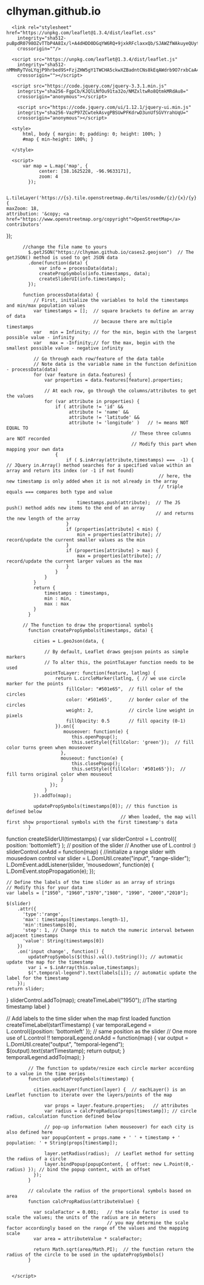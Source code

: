 # clhyman.github.io
<html lang="en">
  <head>
      <meta charset="utf-8">
      <title>Lab 4</title>

      <link rel="stylesheet" href="https://unpkg.com/leaflet@1.3.4/dist/leaflet.css"
        integrity="sha512-puBpdR0798OZvTTbP4A8Ix/l+A4dHDD0DGqYW6RQ+9jxkRFclaxxQb/SJAWZfWAkuyeQUytO7+7N4QKrDh+drA=="
        crossorigin=""/>

      <script src="https://unpkg.com/leaflet@1.3.4/dist/leaflet.js"
        integrity="sha512-nMMmRyTVoLYqjP9hrbed9S+FzjZHW5gY1TWCHA5ckwXZBadntCNs8kEqAWdrb9O7rxbCaA4lKTIWjDXZxflOcA=="
        crossorigin=""></script>

      <script src="https://code.jquery.com/jquery-3.3.1.min.js"
        integrity="sha256-FgpCb/KJQlLNfOu91ta32o/NMZxltwRo8QtmkMRdAu8="
        crossorigin="anonymous"></script>

        <script src="https://code.jquery.com/ui/1.12.1/jquery-ui.min.js"
        integrity="sha256-VazP97ZCwtekAsvgPBSUwPFKdrwD3unUfSGVYrahUqU="
        crossorigin="anonymous"></script>

      <style>
          html, body { margin: 0; padding: 0; height: 100%; }
          #map { min-height: 100%; }

      </style>
  </head>

  <body>
      <div id="map"></div>

      <script>
          var map = L.map('map', {
                center: [38.1625228, -96.9633171],
                zoom: 4
            });

         L.tileLayer('https://{s}.tile.openstreetmap.de/tiles/osmde/{z}/{x}/{y}.png', {
	maxZoom: 18,
	attribution: '&copy; <a href="https://www.openstreetmap.org/copyright">OpenStreetMap</a> contributors'
}); 

          //change the file name to yours
            $.getJSON("https://clhyman.github.io/cases2.geojson")  // The getJSON() method is used to get JSON data
            .done(function(data) {
                var info = processData(data);
                createPropSymbols(info.timestamps, data);
				createSliderUI(info.timestamps);
            });

          function processData(data) {
              // First, initialize the variables to hold the timestamps and min/max population values
              var timestamps = [];  // square brackets to define an array of data
                                    // because there are multiple timestamps
              var	min = Infinity; // for the min, begin with the largest possible value - infinity
              var	max = -Infinity;// for the max, begin with the smallest possible value - negative infinity

              // Go through each row/feature of the data table
              // Note data is the variable name in the function definition - processData(data)
              for (var feature in data.features) {
                  var properties = data.features[feature].properties;

                  // At each row, go through the columns/attributes to get the values
                  for (var attribute in properties) {
                      if ( attribute != 'id' &&
                           attribute != 'name' &&
                           attribute != 'latitude' &&
                           attribute != 'longitude' )   // != means NOT EQUAL TO
                                                  // These three columns are NOT recorded
                                                  // Modify this part when mapping your own data
                      {
                          if ( $.inArray(attribute,timestamps) ===  -1) { // JQuery in.Array() method searches for a specified value within an array and return its index (or -1 if not found)
                                                            // here, the new timestamp is only added when it is not already in the array
                                                            // triple equals === compares both type and value

                              timestamps.push(attribute);  // The JS push() method adds new items to the end of an array
                                                           // and returns the new length of the array
                          }
                          if (properties[attribute] < min) {
                              min = properties[attribute]; // record/update the current smaller values as the min
                          }
                          if (properties[attribute] > max) {
                              max = properties[attribute]; // record/update the current larger values as the max
                          }
                      }
                  }
              }
              return {
                  timestamps : timestamps,
                  min : min,
                  max : max
              }
            }

          // The function to draw the proportional symbols
            function createPropSymbols(timestamps, data) {

              cities = L.geoJson(data, {

                  // By default, Leaflet draws geojson points as simple markers
                  // To alter this, the pointToLayer function needs to be used
                  pointToLayer: function(feature, latlng) {
                      return L.circleMarker(latlng, { // we use circle marker for the points
                          fillColor: "#501e65",  // fill color of the circles
                          color: '#501e65',      // border color of the circles
                          weight: 2,             // circle line weight in pixels
                          fillOpacity: 0.5       // fill opacity (0-1)
                      }).on({
                         mouseover: function(e) {
                            this.openPopup();
                            this.setStyle({fillColor: 'green'});  // fill color turns green when mouseover
                        },
                        mouseout: function(e) {
                            this.closePopup();
                            this.setStyle({fillColor: '#501e65'});  // fill turns original color when mouseout
                        }
                    });
                  }
              }).addTo(map);

              updatePropSymbols(timestamps[0]); // this function is defined below
                                              // When loaded, the map will first show proportional symbols with the first timestamp's data
            }

function createSliderUI(timestamps) {
  var sliderControl = L.control({ position: 'bottomleft'} ); // position of the slider
                    // Another use of L.control :)
  sliderControl.onAdd = function(map) {
    //initialize a range slider with mousedown control
      var slider = L.DomUtil.create("input", "range-slider");
      L.DomEvent.addListener(slider, 'mousedown', function(e) {
          L.DomEvent.stopPropagation(e);
      });

    // Define the labels of the time slider as an array of strings
    // Modify this for your data
    var labels = ["1950", "1960","1970","1980", "1990", "2000","2010"];

    $(slider)
        .attr({
          'type':'range',
          'max': timestamps[timestamps.length-1],
          'min':timestamps[0],
          'step': 1, // Change this to match the numeric interval between adjacent timestamps
          'value': String(timestamps[0])
        })
        .on('input change', function() {
            updatePropSymbols($(this).val().toString()); // automatic update the map for the timestamp
            var i = $.inArray(this.value,timestamps);
            $(".temporal-legend").text(labels[i]); // automatic update the label for the timestamp
        });
    return slider;
  }
  sliderControl.addTo(map);
  createTimeLabel("1950"); //The starting timestamp label
  }


  // Add labels to the time slider when the map first loaded
  function createTimeLabel(startTimestamp) {
    var temporalLegend = L.control({position: 'bottomleft' }); // same position as the slider
                       // One more use of L.control !!
    temporalLegend.onAdd = function(map) {
      var output = L.DomUtil.create("output", "temporal-legend");
      $(output).text(startTimestamp);
      return output;
    }
    temporalLegend.addTo(map);
  }

            // The function to update/resize each circle marker according to a value in the time series
            function updatePropSymbols(timestamp) {

              cities.eachLayer(function(layer) {  // eachLayer() is an Leaflet function to iterate over the layers/points of the map

                  var props = layer.feature.properties;   // attributes
                  var radius = calcPropRadius(props[timestamp]); // circle radius, calculation function defined below

                  // pop-up information (when mouseover) for each city is also defined here
                 var popupContent = props.name + ' ' + timestamp + ' population: ' + String(props[timestamp]);

                  layer.setRadius(radius);  // Leaflet method for setting the radius of a circle
                  layer.bindPopup(popupContent, { offset: new L.Point(0,-radius) }); // bind the popup content, with an offset
              });
            }

            // calculate the radius of the proportional symbols based on area
            function calcPropRadius(attributeValue) {

              var scaleFactor = 0.001;   // the scale factor is used to scale the values; the units of the radius are in meters
                                         // you may determine the scale factor accordingly based on the range of the values and the mapping scale
              var area = attributeValue * scaleFactor;

              return Math.sqrt(area/Math.PI);  // the function return the radius of the circle to be used in the updatePropSymbols()
            }


      </script>

  </body>
</html>
